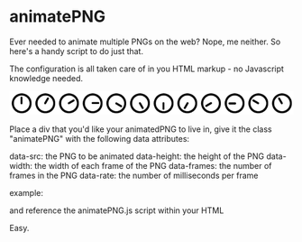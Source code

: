 # animatePNG

Ever needed to animate multiple PNGs on the web? Nope, me neither. So here's a handy script to do just that.

The configuration is all taken care of in you HTML markup - no Javascript knowledge needed.

![example png](/img/animTest.png)


Place a div that you'd like your animatedPNG to live in, give it the class "animatePNG" with the following data attributes:

data-src: the PNG to be animated
data-height: the height of the PNG
data-width: the width of each frame of the PNG
data-frames: the number of frames in the PNG
data-rate: the number of milliseconds per frame 

example:
<div class="animatePNG" data-src="img/animTest.png" data-height="60" data-width="60" data-frames="12" data-rate="40"></div>

and reference the animatePNG.js script within your HTML
<script src="path/to/animatePNG.js"></script>

Easy.
